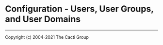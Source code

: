 # Configuration - Users, User Groups, and User Domains

---
Copyright (c) 2004-2021 The Cacti Group
